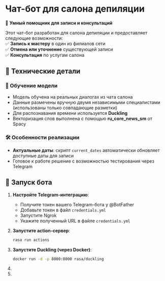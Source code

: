 # Чат-бот для салона депиляции  

🤖 **Умный помощник для записи и консультаций**  

Этот чат-бот разработан для салона депиляции и предоставляет следующие возможности:  
✅ **Запись к мастеру** в один из филиалов сети  
✅ **Отмена или уточнение** существующей записи  
✅ **Консультация** по услугам салона  

## 🔧 Технические детали  

### 🎯 Обучение модели  
- Модель обучена на реальных диалогах из чата салона  
- Данные размечены вручную двумя независимыми специалистами (использованы только совпадающие разметки)  
- Для распознавания времени используется **Duckling**  
- Векторизация слов выполнена с помощью **ru_core_news_sm** от Spacy  

### 🛠️ Особенности реализации  
- **Актуальные даты**: скрипт `current_dates` автоматически обновляет доступные даты для записи  
- Готовое к работе решение с возможностью тестирования через Telegram  

## 🚀 Запуск бота  

1. **Настройте Telegram-интеграцию**:  
   - Получите токен вашего Telegram-бота у @BotFather  
   - Добавьте токен в файл `credentials.yml`  
   - Запустите Ngrok  
   - Укажите полученный URL в файле `credentials.yml`  

2. **Запустите action-сервер**:  
   ```bash
   rasa run actions

3. **Запустите Duckling (через Docker)**:
   ```bash
   docker run -d -p 8000:8000 rasa/duckling
4. 
5. 



